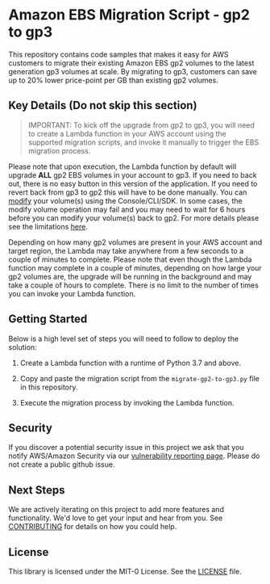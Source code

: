 # Amazon EBS Migration Script - gp2 to gp3

This repository contains code samples that makes it easy for AWS customers to migrate their existing Amazon EBS gp2 volumes to the latest generation gp3 volumes at scale. By migrating to gp3, customers can save up to 20% lower price-point per GB than existing gp2 volumes.

## Key Details (Do not skip this section)

> IMPORTANT: To kick off the upgrade from gp2 to gp3, you will need to create a Lambda function in your AWS account using the supported migration scripts, and invoke it manually to trigger the EBS migration process. 

Please note that upon execution, the Lambda function by default will upgrade **ALL** gp2 EBS volumes in your account to gp3. If you need to back out, there is no easy button in this version of the application. If you need to revert back from gp3 to gp2 this will have to be done manually. You can [modify](https://docs.aws.amazon.com/AWSEC2/latest/UserGuide/requesting-ebs-volume-modifications.html) your volume(s) using the Console/CLI/SDK. In some cases, the modify volume operation may fail and you may need to wait for 6 hours before you can modify your volume(s) back to gp2. For more details please see the limitations [here](https://docs.aws.amazon.com/AWSEC2/latest/UserGuide/modify-volume-requirements.html#elastic-volumes-limitations).

 Depending on how many gp2 volumes are present in your AWS account and target region, the Lambda may take anywhere from a few seconds to a couple of minutes to complete. Please note that even though the Lambda function may complete in a couple of minutes, depending on how large your gp2 volumes are, the upgrade will be running in the background and may take a couple of hours to complete. There is no limit to the number of times you can invoke your Lambda function.

## Getting Started

Below is a high level set of steps you will need to follow to deploy the solution:

1. Create a Lambda function with a runtime of Python 3.7 and above.

1. Copy and paste the migration script from the ```migrate-gp2-to-gp3.py``` file in this repository. 

1. Execute the migration process by invoking the Lambda function. 

## Security

If you discover a potential security issue in this project we ask that you notify AWS/Amazon Security via our [vulnerability reporting page](https://aws.amazon.com/security/vulnerability-reporting/). Please do not create a public github issue.

## Next Steps

We are actively iterating on this project to add more features and functionality.  We'd love to get your input and hear from you. See [CONTRIBUTING](CONTRIBUTING.md) for details on how you could help.

## License

This library is licensed under the MIT-0 License. See the [LICENSE](LICENSE) file.